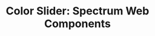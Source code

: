 ---
layout: examples.njk
title: 'Color Slider: Spectrum Web Components'
displayName: Color Slider
componentName: color-slider
componentHeading: sp-color-slider
tags:
  - component-examples
---